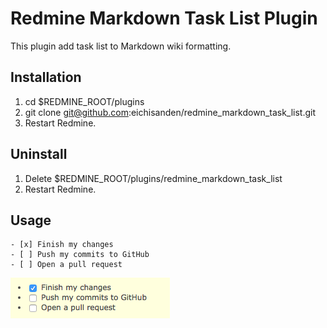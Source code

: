 Redmine Markdown Task List Plugin
==================================================

This plugin add task list to Markdown wiki formatting.

Installation
------------------------

1. cd $REDMINE_ROOT/plugins
1. git clone git@github.com:eichisanden/redmine_markdown_task_list.git
1. Restart Redmine.

Uninstall
------------------------

1. Delete $REDMINE_ROOT/plugins/redmine_markdown_task_list
1. Restart Redmine.

Usage
------------------------

```
- [x] Finish my changes
- [ ] Push my commits to GitHub
- [ ] Open a pull request
```

![image.png](image.png)

